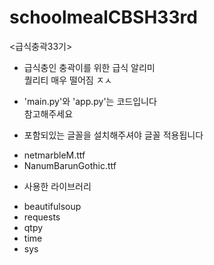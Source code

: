 # schoolmealCBSH33rd
<급식충곽33기>

+ 급식충인 충곽이를 위한 급식 알리미<br>
  퀄리티 매우 떨어짐 ㅈㅅ

+ 'main.py'와 'app.py'는 코드입니다<br>
  참고해주세요

+ 포함되있는 글꼴을 설치해주셔야 글꼴 적용됩니다
 - netmarbleM.ttf
 - NanumBarunGothic.ttf

+ 사용한 라이브러리
 - beautifulsoup
 - requests
 - qtpy
 - time
 - sys

